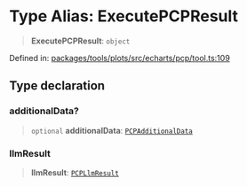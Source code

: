 # Type Alias: ExecutePCPResult

> **ExecutePCPResult**: `object`

Defined in: [packages/tools/plots/src/echarts/pcp/tool.ts:109](https://github.com/GeoDaCenter/openassistant/blob/bf312b357cb340f1f76fa8b62441fb39bcbce0ce/packages/tools/plots/src/echarts/pcp/tool.ts#L109)

## Type declaration

### additionalData?

> `optional` **additionalData**: [`PCPAdditionalData`](PCPAdditionalData.md)

### llmResult

> **llmResult**: [`PCPLlmResult`](PCPLlmResult.md)
